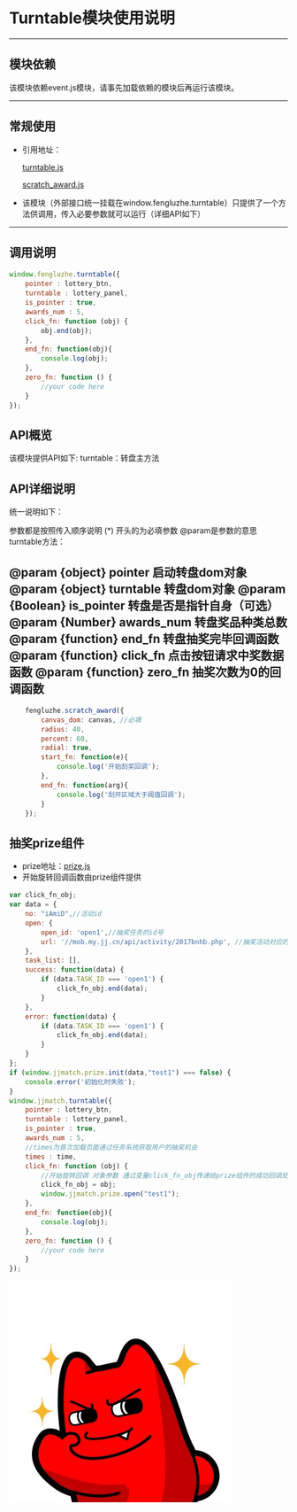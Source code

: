 # Turntable模块使用说明

---

## 模块依赖

该模块依赖event.js模块，请事先加载依赖的模块后再运行该模块。

---

## 常规使用

- 引用地址：

   [turntable.js](../../base/turntable.js)

   [scratch_award.js](../../base/scratch_award.js)
- 该模块（外部接口统一挂载在window.fengluzhe.turntable）只提供了一个方法供调用，传入必要参数就可以运行（详细API如下）

---

## 调用说明
```javascript
window.fengluzhe.turntable({
    pointer : lottery_btn,
    turntable : lottery_panel,
    is_pointer : true,
    awards_num : 5,
    click_fn: function (obj) {
        obj.end(obj);
    },
    end_fn: function(obj){
        console.log(obj);
    },
    zero_fn: function () {
        //your code here
    }
});
```
## API概览
该模块提供API如下:
turntable：转盘主方法
## API详细说明
统一说明如下：

参数都是按照传入顺序说明
(*) 开头的为必填参数
@param是参数的意思
turntable方法：

@param {object} pointer 启动转盘dom对象
@param {object} turntable 转盘dom对象
@param {Boolean} is_pointer 转盘是否是指针自身（可选）
@param {Number} awards_num 转盘奖品种类总数
@param {function} end_fn 转盘抽奖完毕回调函数
@param {function} click_fn 点击按钮请求中奖数据函数
@param {function} zero_fn 抽奖次数为0的回调函数
---
```javascript
    fengluzhe.scratch_award({
        canvas_dom: canvas, //必填
        radius: 40,
        percent: 60,
        radial: true,
        start_fn: function(e){
            console.log('开始刮奖回调');
        },
        end_fn: function(arg){
            console.log('刮开区域大于阈值回调');
        }
    });
```
## 抽奖prize组件
- prize地址：[prize.js](../../common/prize.js)
- 开始旋转回调函数由prize组件提供

```javascript
var click_fn_obj;
var data = {
    no: "iAmiD",//活动id
    open: {
        open_id: 'open1',//抽奖任务的id号
        url: '//mob.my.jj.cn/api/activity/2017bnhb.php', //抽奖活动对应的接口
    },
    task_list: [],
    success: function(data) {
        if (data.TASK_ID === 'open1') {
            click_fn_obj.end(data);
        }
    },
    error: function(data) {
        if (data.TASK_ID === 'open1') {
            click_fn_obj.end(data);
        }
    }
};
if (window.jjmatch.prize.init(data,"test1") === false) {
    console.error('初始化时失败');
}
window.jjmatch.turntable({
    pointer : lottery_btn,
    turntable : lottery_panel,
    is_pointer : true,
    awards_num : 5,
    //times为首次加载页面通过任务系统获取用户的抽奖机会
    times : time,
    click_fn: function (obj) {
        //开始旋转回调 对象参数 通过变量click_fn_obj传递给prize组件的成功回调处理
        click_fn_obj = obj;
        window.jjmatch.prize.open("test1");
    },
    end_fn: function(obj){
        console.log(obj);
    },
    zero_fn: function () {
        //your code here
    }
});
```

![image](../images/ok.jpg)
